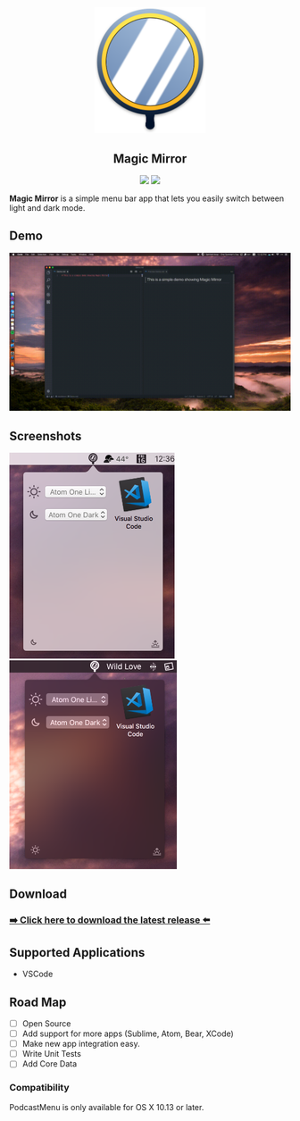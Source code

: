 <p align="center">
    <img src="Readme/Logo.png" width="200" max-width="80%" alt="Magic Mirror" />
</p>
<h2 align="center">
  Magic Mirror
</h2>
<p align="center">
    <img src="https://img.shields.io/badge/Swift-4.0-orange.svg" />
    <a href="https://github.com/nehayward/Magic-Mirror/releases/download/v0.1/Magic.Mirror.zip">
      <img src="https://img.shields.io/badge/version-v0.1-blue.svg" />
    </a>
</p>

**Magic Mirror** is a simple menu bar app that lets you easily switch between light and dark mode.

## Demo
![Demo](Readme/Demo.gif)

## Screenshots
![Light](Readme/LightView.png)
![Dark](Readme/DarkView.png)

## Download

### [➡️ Click here to download the latest release ️⬅️ ](https://github.com/nehayward/Magic-Mirror/releases/download/v0.1/Magic.Mirror.zip)

## Supported Applications
- VSCode


## Road Map
- [ ] Open Source
- [ ] Add support for more apps (Sublime, Atom, Bear, XCode)
- [ ] Make new app integration easy.
- [ ] Write Unit Tests
- [ ] Add Core Data

### Compatibility

PodcastMenu is only available for OS X 10.13 or later.

